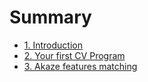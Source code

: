 # Summary

- [1. Introduction](./ch1-introduction.md)
- [2. Your first CV Program](./ch2-first-program.md)
- [3. Akaze features matching](./ch3-akaze-features-matching.md)
